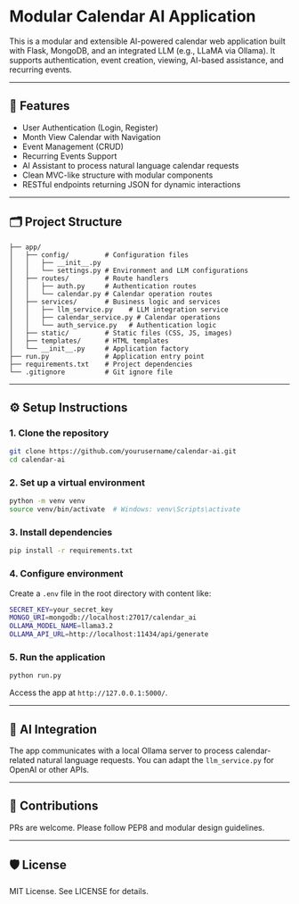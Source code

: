 # Modular Calendar AI Application

This is a modular and extensible AI-powered calendar web application built with Flask, MongoDB, and an integrated LLM (e.g., LLaMA via Ollama). It supports authentication, event creation, viewing, AI-based assistance, and recurring events.

---

## 🚀 Features

- User Authentication (Login, Register)
- Month View Calendar with Navigation
- Event Management (CRUD)
- Recurring Events Support
- AI Assistant to process natural language calendar requests
- Clean MVC-like structure with modular components
- RESTful endpoints returning JSON for dynamic interactions

---

## 🗂 Project Structure

```
├── app/
│   ├── config/         # Configuration files
│   │   ├── __init__.py
│   │   └── settings.py # Environment and LLM configurations
│   ├── routes/         # Route handlers
│   │   ├── auth.py     # Authentication routes
│   │   └── calendar.py # Calendar operation routes
│   ├── services/       # Business logic and services
│   │   ├── llm_service.py    # LLM integration service
│   │   ├── calendar_service.py # Calendar operations
│   │   └── auth_service.py   # Authentication logic
│   ├── static/         # Static files (CSS, JS, images)
│   ├── templates/      # HTML templates
│   └── __init__.py     # Application factory
├── run.py              # Application entry point
├── requirements.txt    # Project dependencies
└── .gitignore          # Git ignore file
```

---

## ⚙️ Setup Instructions

### 1. Clone the repository

```bash
git clone https://github.com/yourusername/calendar-ai.git
cd calendar-ai
```

### 2. Set up a virtual environment

```bash
python -m venv venv
source venv/bin/activate  # Windows: venv\Scripts\activate
```

### 3. Install dependencies

```bash
pip install -r requirements.txt
```

### 4. Configure environment

Create a `.env` file in the root directory with content like:

```bash
SECRET_KEY=your_secret_key
MONGO_URI=mongodb://localhost:27017/calendar_ai
OLLAMA_MODEL_NAME=llama3.2
OLLAMA_API_URL=http://localhost:11434/api/generate
```

### 5. Run the application

```bash
python run.py
```

Access the app at `http://127.0.0.1:5000/`.

---

## 🧠 AI Integration

The app communicates with a local Ollama server to process calendar-related natural language requests. You can adapt the `llm_service.py` for OpenAI or other APIs.

---

## 📂 Contributions

PRs are welcome. Please follow PEP8 and modular design guidelines.

---

## 🛡 License

MIT License. See LICENSE for details.